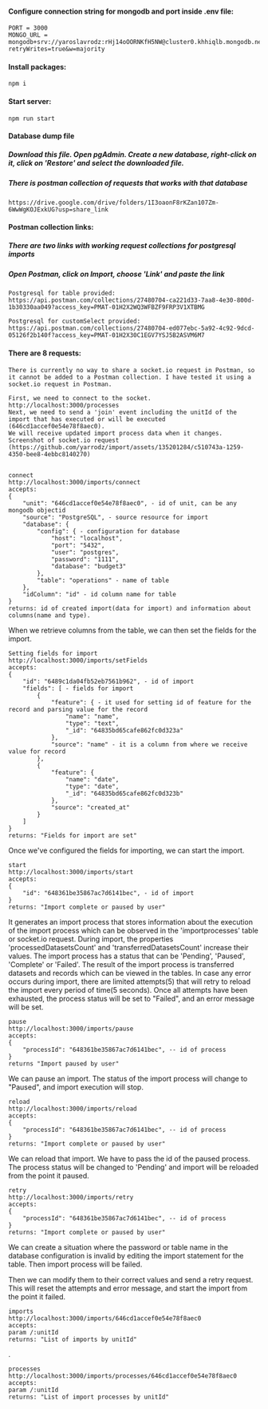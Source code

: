 #### Configure connection string for mongodb and port inside .env file:

    PORT = 3000
    MONGO_URL = mongodb+srv://yaroslavrodz:rHj14oOORNKfH5NW@cluster0.khhiqlb.mongodb.net/?retryWrites=true&w=majority

#### Install packages:

```
npm i
```

#### Start server:

    npm run start

#### Database dump file

##### Download this file. Open pgAdmin. Create a new database, right-click on it, click on 'Restore' and select the downloaded file.

##### There is postman collection of requests that works with that database

    https://drive.google.com/drive/folders/1I3oaonF8rKZan107Zm-6WwWgKOJExkUG?usp=share_link

#### Postman collection links:

##### There are two links with working request collections for postgresql imports

##### Open Postman, click on Import, choose 'Link' and paste the link

    Postgresql for table provided:
    https://api.postman.com/collections/27480704-ca221d33-7aa8-4e30-800d-1b30330aa049?access_key=PMAT-01H2X2WQ3WFBZF9FRP3V1XTBMG

    Postgresql for customSelect provided:
    https://api.postman.com/collections/27480704-ed077ebc-5a92-4c92-9dcd-05126f2b140f?access_key=PMAT-01H2X30C1EGV7YSJ5B2ASVM6M7

####

#### There are 8 requests:
    There is currently no way to share a socket.io request in Postman, so it cannot be added to a Postman collection. I have tested it using a socket.io request in Postman.
    
    First, we need to connect to the socket.  
    http://localhost:3000/processes
    Next, we need to send a 'join' event including the unitId of the import that has executed or will be executed (646cd1accef0e54e78f8aec0).
    We will receive updated import process data when it changes.
    Screenshot of socket.io request (https://github.com/yarrodz/import/assets/135201284/c510743a-1259-4350-bee8-4ebbc8140270)

     
    connect
    http://localhost:3000/imports/connect
    accepts:
    {
        "unit": "646cd1accef0e54e78f8aec0", - id of unit, can be any mongodb objectid
        "source": "PostgreSQL", - source resource for import
        "database": {
            "config": { - configuration for database
                "host": "localhost",
                "port": "5432",
                "user": "postgres",
                "password": "1111",
                "database": "budget3"
            },
            "table": "operations" - name of table
        },
        "idColumn": "id" - id column name for table
    }
    returns: id of created import(data for import) and information about columns(name and type).

When we retrieve columns from the table, we can then set the fields for the import.

    Setting fields for import
    http://localhost:3000/imports/setFields
    accepts:
    {
        "id": "6489c1da04fb52eb7561b962", - id of import
        "fields": [ - fields for import
            {
                "feature": { - it used for setting id of feature for the record and parsing value for the record
                    "name": "name",
                    "type": "text",
                    "_id": "64835bd65cafe862fc0d323a"
                },
                "source": "name" - it is a column from where we receive value for record 
            },
            {
                "feature": {
                    "name": "date",
                    "type": "date",
                    "_id": "64835bd65cafe862fc0d323b"
                },
                "source": "created_at"
            }
        ]
    }
    returns: "Fields for import are set"

Once we've configured the fields for importing, we can start the import.

    start
    http://localhost:3000/imports/start
    accepts:
    {
        "id": "648361be35867ac7d6141bec", - id of import
    }
    returns: "Import complete or paused by user"

It generates an import process that stores information about the execution of the import process which can be observed in the 'importprocesses' table or socket.io request. During import, the properties 'processedDatasetsCount' and 'transferredDatasetsCount' increase their values. The import process has a status that can be 'Pending', 'Paused', 'Complete' or 'Failed'. The result of the import process is transferred datasets and records which can be viewed in the tables. In case any error occurs during import, there are limited attempts(5) that will retry to reload the import every period of time(5 seconds). Once all attempts have been exhausted, the process status will be set to "Failed", and an error message will be set.

    pause
    http://localhost:3000/imports/pause
    accepts:
    {
        "processId": "648361be35867ac7d6141bec", -- id of process
    }
    returns "Import paused by user"

We can pause an import. The status of the import process will change to "Paused", and import execution will stop.

    reload
    http://localhost:3000/imports/reload
    accepts:
    {
        "processId": "648361be35867ac7d6141bec", -- id of process
    }
    returns: "Import complete or paused by user"

We can reload that import. We have to pass the id of the paused process. The process status will be changed to 'Pending' and import will be reloaded from the point it paused.

    retry
    http://localhost:3000/imports/retry
    accepts:
    {
        "processId": "648361be35867ac7d6141bec", -- id of process
    }
    returns: "Import complete or paused by user"

We can create a situation where the password or table name in the database configuration is invalid by editing the import statement for the table. Then import process will be failed.

Then we can modify them to their correct values and send a retry request. This will reset the attempts and error message, and start the import from the point it failed.

    imports
    http://localhost:3000/imports/646cd1accef0e54e78f8aec0
    accepts:
    param /:unitId
    returns: "List of imports by unitId"

.

    processes
    http://localhost:3000/imports/processes/646cd1accef0e54e78f8aec0
    accepts:
    param /:unitId
    returns: "List of import processes by unitId"

###

